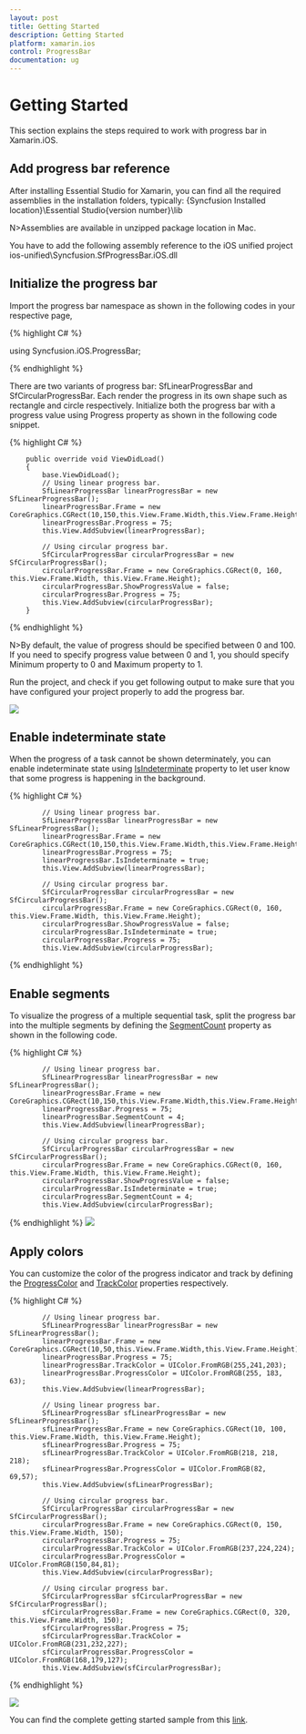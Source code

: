 ```yaml
---
layout: post
title: Getting Started
description: Getting Started
platform: xamarin.ios
control: ProgressBar
documentation: ug
---
```



# Getting Started

This section explains the steps required to work with progress bar in Xamarin.iOS.

## Add progress bar reference

After installing Essential Studio for Xamarin, you can find all the required assemblies in the installation folders, typically:
{Syncfusion Installed location}\Essential Studio{version number}\lib

N>Assemblies are available in unzipped package location in Mac.

You have to add the following assembly reference to the iOS unified project
ios-unified\Syncfusion.SfProgressBar.iOS.dll

## Initialize the progress bar

Import the progress bar namespace as shown in the following codes in your respective page,

{% highlight C# %} 

using Syncfusion.iOS.ProgressBar;

{% endhighlight %} 

There are two variants of progress bar: SfLinearProgressBar and SfCircularProgressBar. Each render the progress in its own shape such as rectangle and circle respectively. Initialize both the progress bar with a progress value using Progress property as shown in the following code snippet.

{% highlight C# %} 

        public override void ViewDidLoad()
        {
            base.ViewDidLoad();
            // Using linear progress bar. 
            SfLinearProgressBar linearProgressBar = new SfLinearProgressBar();
            linearProgressBar.Frame = new CoreGraphics.CGRect(10,150,this.View.Frame.Width,this.View.Frame.Height);            
            linearProgressBar.Progress = 75;
            this.View.AddSubview(linearProgressBar);

            // Using circular progress bar.
            SfCircularProgressBar circularProgressBar = new SfCircularProgressBar();
            circularProgressBar.Frame = new CoreGraphics.CGRect(0, 160, this.View.Frame.Width, this.View.Frame.Height);
            circularProgressBar.ShowProgressValue = false;
            circularProgressBar.Progress = 75;
            this.View.AddSubview(circularProgressBar);            
        }

{% endhighlight %}
 

N>By default, the value of progress should be specified between 0 and 100. If you need to specify progress value between 0 and 1, you should specify Minimum property to 0 and Maximum property to 1.

Run the project, and check if you get following output to make sure that you have configured your project properly to add the progress bar.

![](overview_images/progressbar.png)


## Enable indeterminate state

When the progress of a task cannot be shown determinately, you can enable indeterminate state using [IsIndeterminate](https://help.syncfusion.com/cr/cref_files/xamarin-ios/sfprogressbar/Syncfusion.SfProgressBar.iOS~Syncfusion.iOS.ProgressBar.ProgressBarBase~IsIndeterminate.html) property to let user know that some progress is happening in the background.


{% highlight C# %} 

            // Using linear progress bar. 
            SfLinearProgressBar linearProgressBar = new SfLinearProgressBar();
            linearProgressBar.Frame = new CoreGraphics.CGRect(10,150,this.View.Frame.Width,this.View.Frame.Height);            
            linearProgressBar.Progress = 75;
            linearProgressBar.IsIndeterminate = true;
            this.View.AddSubview(linearProgressBar);

            // Using circular progress bar.
            SfCircularProgressBar circularProgressBar = new SfCircularProgressBar();
            circularProgressBar.Frame = new CoreGraphics.CGRect(0, 160, this.View.Frame.Width, this.View.Frame.Height);
            circularProgressBar.ShowProgressValue = false;
            circularProgressBar.IsIndeterminate = true;
            circularProgressBar.Progress = 75;
            this.View.AddSubview(circularProgressBar);   
{% endhighlight %}


## Enable segments

To visualize the progress of a multiple sequential task, split the progress bar into the multiple segments by defining the [SegmentCount](https://help.syncfusion.com/cr/cref_files/xamarin-ios/sfprogressbar/Syncfusion.SfProgressBar.iOS~Syncfusion.iOS.ProgressBar.ProgressBarBase~SegmentCount.html) property as shown in the following code.

{% highlight C# %} 

            // Using linear progress bar. 
            SfLinearProgressBar linearProgressBar = new SfLinearProgressBar();
            linearProgressBar.Frame = new CoreGraphics.CGRect(10,150,this.View.Frame.Width,this.View.Frame.Height);            
            linearProgressBar.Progress = 75;
            linearProgressBar.SegmentCount = 4;
            this.View.AddSubview(linearProgressBar);

            // Using circular progress bar.
            SfCircularProgressBar circularProgressBar = new SfCircularProgressBar();
            circularProgressBar.Frame = new CoreGraphics.CGRect(0, 160, this.View.Frame.Width, this.View.Frame.Height);
            circularProgressBar.ShowProgressValue = false;
            circularProgressBar.IsIndeterminate = true;
            circularProgressBar.SegmentCount = 4;
            this.View.AddSubview(circularProgressBar); 
 {% endhighlight %}
![](overview_images/indeterminate.png)


## Apply colors

You can customize the color of the progress indicator and track by defining the [ProgressColor](https://help.syncfusion.com/cr/cref_files/xamarin-ios/sfprogressbar/Syncfusion.SfProgressBar.iOS~Syncfusion.iOS.ProgressBar.ProgressBarBase~ProgressColor.html) and [TrackColor](https://help.syncfusion.com/cr/cref_files/xamarin-ios/sfprogressbar/Syncfusion.SfProgressBar.iOS~Syncfusion.iOS.ProgressBar.ProgressBarBase~TrackColor.html) properties respectively.

{% highlight C# %} 

            // Using linear progress bar. 
            SfLinearProgressBar linearProgressBar = new SfLinearProgressBar();
            linearProgressBar.Frame = new CoreGraphics.CGRect(10,50,this.View.Frame.Width,this.View.Frame.Height);            
            linearProgressBar.Progress = 75;
            linearProgressBar.TrackColor = UIColor.FromRGB(255,241,203);
            linearProgressBar.ProgressColor = UIColor.FromRGB(255, 183, 63);
            this.View.AddSubview(linearProgressBar);

            // Using linear progress bar. 
            SfLinearProgressBar sfLinearProgressBar = new SfLinearProgressBar();
            sfLinearProgressBar.Frame = new CoreGraphics.CGRect(10, 100, this.View.Frame.Width, this.View.Frame.Height);
            sfLinearProgressBar.Progress = 75;
            sfLinearProgressBar.TrackColor = UIColor.FromRGB(218, 218, 218);
            sfLinearProgressBar.ProgressColor = UIColor.FromRGB(82, 69,57);
            this.View.AddSubview(sfLinearProgressBar);

            // Using circular progress bar.
            SfCircularProgressBar circularProgressBar = new SfCircularProgressBar();
            circularProgressBar.Frame = new CoreGraphics.CGRect(0, 150, this.View.Frame.Width, 150);
            circularProgressBar.Progress = 75;                
            circularProgressBar.TrackColor = UIColor.FromRGB(237,224,224);
            circularProgressBar.ProgressColor = UIColor.FromRGB(150,84,81);
            this.View.AddSubview(circularProgressBar);

            // Using circular progress bar.
            SfCircularProgressBar sfCircularProgressBar = new SfCircularProgressBar();
            sfCircularProgressBar.Frame = new CoreGraphics.CGRect(0, 320, this.View.Frame.Width, 150);
            sfCircularProgressBar.Progress = 75;
            sfCircularProgressBar.TrackColor = UIColor.FromRGB(231,232,227);
            sfCircularProgressBar.ProgressColor = UIColor.FromRGB(168,179,127);
            this.View.AddSubview(sfCircularProgressBar);
{% endhighlight %}
 
![](overview_images/style.png)


You can find the complete getting started sample from this [link](http://www.syncfusion.com/downloads/support/directtrac/general/ze/ProgressBar_iOS266140402).
